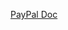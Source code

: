 [PayPal Doc](https://docs.google.com/document/d/e/2PACX-1vRDTxYqlu4eioGbfUyHv7KKyx0CDj_AzmtFQbkzmANCsyR-E-VuSj15oAtOklCwT4qoSpNChjS_2ptJ/pub)

